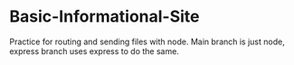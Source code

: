 # Basic-Informational-Site
Practice for routing and sending files with node.
Main branch is just node, express branch uses express to do the same.
